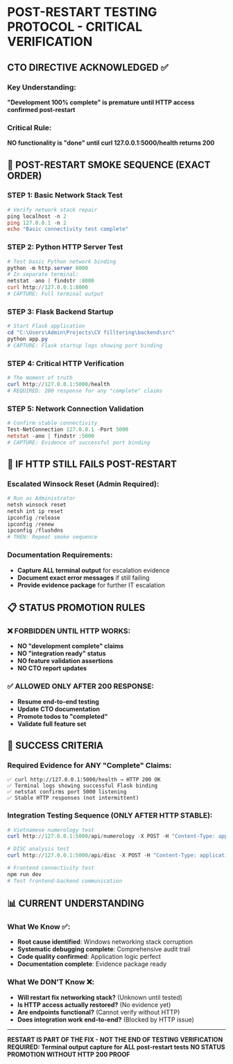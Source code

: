 # POST-RESTART TESTING PROTOCOL - CRITICAL VERIFICATION

## CTO DIRECTIVE ACKNOWLEDGED ✅

### Key Understanding:
**"Development 100% complete" is premature until HTTP access confirmed post-restart**

### Critical Rule:
**NO functionality is "done" until curl 127.0.0.1:5000/health returns 200**

## 🎯 POST-RESTART SMOKE SEQUENCE (EXACT ORDER)

### STEP 1: Basic Network Stack Test
```powershell
# Verify network stack repair
ping localhost -n 2
ping 127.0.0.1 -n 2
echo "Basic connectivity test complete"
```

### STEP 2: Python HTTP Server Test  
```powershell
# Test basic Python network binding
python -m http.server 8000
# In separate terminal:
netstat -ano | findstr :8000
curl http://127.0.0.1:8000
# CAPTURE: Full terminal output
```

### STEP 3: Flask Backend Startup
```powershell
# Start Flask application
cd "C:\Users\Admin\Projects\CV filltering\backend\src"
python app.py
# CAPTURE: Flask startup logs showing port binding
```

### STEP 4: Critical HTTP Verification
```powershell
# The moment of truth
curl http://127.0.0.1:5000/health
# REQUIRED: 200 response for any "complete" claims
```

### STEP 5: Network Connection Validation
```powershell
# Confirm stable connectivity
Test-NetConnection 127.0.0.1 -Port 5000
netstat -ano | findstr :5000
# CAPTURE: Evidence of successful port binding
```

## 🚨 IF HTTP STILL FAILS POST-RESTART

### Escalated Winsock Reset (Admin Required):
```powershell
# Run as Administrator
netsh winsock reset
netsh int ip reset
ipconfig /release
ipconfig /renew
ipconfig /flushdns
# THEN: Repeat smoke sequence
```

### Documentation Requirements:
- **Capture ALL terminal output** for escalation evidence
- **Document exact error messages** if still failing
- **Provide evidence package** for further IT escalation

## 📋 STATUS PROMOTION RULES

### ❌ FORBIDDEN UNTIL HTTP WORKS:
- **NO "development complete" claims**
- **NO "integration ready" status**  
- **NO feature validation assertions**
- **NO CTO report updates**

### ✅ ALLOWED ONLY AFTER 200 RESPONSE:
- **Resume end-to-end testing**
- **Update CTO documentation**
- **Promote todos to "completed"**
- **Validate full feature set**

## 🎯 SUCCESS CRITERIA

### Required Evidence for ANY "Complete" Claims:
```
✅ curl http://127.0.0.1:5000/health → HTTP 200 OK
✅ Terminal logs showing successful Flask binding
✅ netstat confirms port 5000 listening  
✅ Stable HTTP responses (not intermittent)
```

### Integration Testing Sequence (ONLY AFTER HTTP STABLE):
```powershell
# Vietnamese numerology test
curl http://127.0.0.1:5000/api/numerology -X POST -H "Content-Type: application/json" -d '{"name": "Nguyễn Văn A"}'

# DISC analysis test  
curl http://127.0.0.1:5000/api/disc -X POST -H "Content-Type: application/json" -d '{"text": "sample CV text"}'

# Frontend connectivity test
npm run dev
# Test frontend-backend communication
```

## 📊 CURRENT UNDERSTANDING

### What We Know ✅:
- **Root cause identified**: Windows networking stack corruption
- **Systematic debugging complete**: Comprehensive audit trail
- **Code quality confirmed**: Application logic perfect
- **Documentation complete**: Evidence package ready

### What We DON'T Know ❌:
- **Will restart fix networking stack?** (Unknown until tested)
- **Is HTTP access actually restored?** (No evidence yet)
- **Are endpoints functional?** (Cannot verify without HTTP)
- **Does integration work end-to-end?** (Blocked by HTTP issue)

---
**RESTART IS PART OF THE FIX - NOT THE END OF TESTING**
**VERIFICATION REQUIRED: Terminal output capture for ALL post-restart tests**
**NO STATUS PROMOTION WITHOUT HTTP 200 PROOF**
